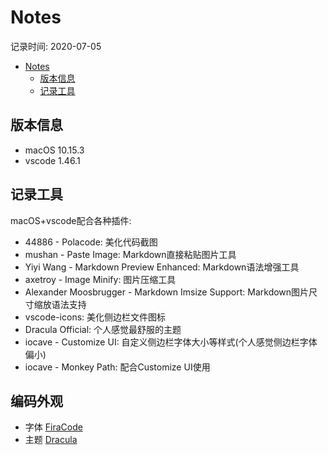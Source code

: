 # Notes

记录时间: 2020-07-05

<!-- @import "[TOC]" {cmd="toc" depthFrom=1 depthTo=6 orderedList=false} -->

<!-- code_chunk_output -->

- [Notes](#notes)
  - [版本信息](#版本信息)
  - [记录工具](#记录工具)

<!-- /code_chunk_output -->

## 版本信息

- macOS 10.15.3
- vscode 1.46.1

## 记录工具

macOS+vscode配合各种插件:

- 44886 - Polacode: 美化代码截图
- mushan - Paste Image: Markdown直接粘贴图片工具
- Yiyi Wang - Markdown Preview Enhanced: Markdown语法增强工具
- axetroy - Image Minify: 图片压缩工具
- Alexander Moosbrugger - Markdown Imsize Support: Markdown图片尺寸缩放语法支持
- vscode-icons: 美化侧边栏文件图标
- Dracula Official: 个人感觉最舒服的主题
- iocave - Customize UI: 自定义侧边栏字体大小等样式(个人感觉侧边栏字体偏小)
- iocave - Monkey Path: 配合Customize UI使用

## 编码外观

- 字体 [FiraCode](https://github.com/tonsky/FiraCode)
- 主题 [Dracula](https://github.com/dracula/dracula-theme)